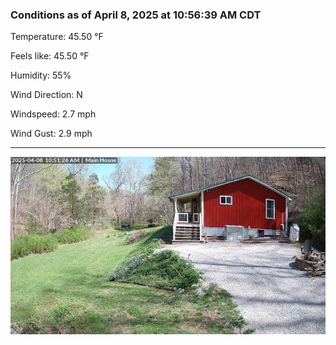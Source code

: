 ### Conditions as of April 8, 2025 at 10:56:39 AM CDT 

Temperature: 45.50 &deg;F

Feels like: 45.50 &deg;F

Humidity: 55%

Wind Direction: N

Windspeed: 2.7 mph

Wind Gust: 2.9 mph

---

<img src="./images/latest.jpeg"/>

